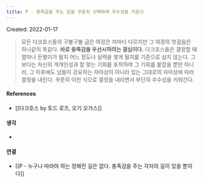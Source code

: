 ```yaml
---
title: P - 충족감을 주는 일을 꾸준히 선택하며 우수성을 키운다
---
```


Created: 2022-01-17

>모든 다크호스들의 구불구불 굽은 여정은 저마다 다르지만 그 여정의 첫걸음은 하나같이 똑같다. **바로 충족감을 우선시하려는 결심이다.** 다크호스들은 결정할 때 얼마나 돈벌이가 될지 어느 정도나 실력을 쌓게 될지를 기준으로 삼지 않는다. 그보다는 자신의 개개인성과 잘 맞는 기회를 포착하여 그 기회를 붙잡을 뿐만 아니라, 그 이후에도 남들이 강요하는 자아상이 아니라 있는 그대로의 자아상에 따라 결정을 내린다. 꾸준히 이런 식으로 결정을 내리면서 부단히 우수성을 키워간다.

#### References
- [[다크호스 by 토드 로즈, 오기 오가스]]

#### 생각
- 

#### 연결
- [[P - 누구나 따라야 하는 정해진 길은 없다. 충족감을 주는 각자의 길이 있을 뿐이다]]